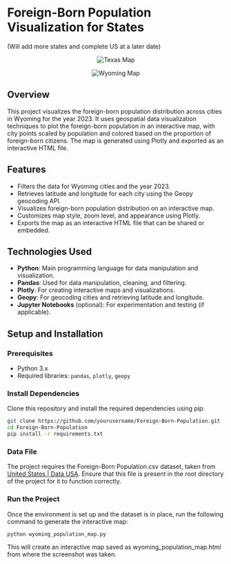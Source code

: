 # Foreign-Born Population Visualization for States
(Will add more states and complete US at a later date)

<p align="center">
  <img src=https://github.com/user-attachments/assets/b5ea4b17-3b68-41e9-a8cb-2a34cbd31987 alt="Texas Map" />
</p>

<p align="center">
  <img src=https://github.com/user-attachments/assets/67b31698-cad4-4708-8a86-2f40963d1fb0 alt="Wyoming Map" />
</p>

## Overview

This project visualizes the foreign-born population distribution across cities in Wyoming for the year 2023. It uses geospatial data visualization techniques to plot the foreign-born population in an interactive map, with city points scaled by population and colored based on the proportion of foreign-born citizens. The map is generated using Plotly and exported as an interactive HTML file.

## Features

- Filters the data for Wyoming cities and the year 2023.
- Retrieves latitude and longitude for each city using the Geopy geocoding API.
- Visualizes foreign-born population distribution on an interactive map.
- Customizes map style, zoom level, and appearance using Plotly.
- Exports the map as an interactive HTML file that can be shared or embedded.

## Technologies Used

- **Python**: Main programming language for data manipulation and visualization.
- **Pandas**: Used for data manipulation, cleaning, and filtering.
- **Plotly**: For creating interactive maps and visualizations.
- **Geopy**: For geocoding cities and retrieving latitude and longitude.
- **Jupyter Notebooks** (optional): For experimentation and testing (if applicable).

## Setup and Installation

### Prerequisites

- Python 3.x
- Required libraries: `pandas`, `plotly`, `geopy`

### Install Dependencies

Clone this repository and install the required dependencies using pip:

```bash
git clone https://github.com/yourusername/Foreign-Born-Population.git
cd Foreign-Born-Population
pip install -r requirements.txt
```
### Data File

The project requires the Foreign-Born Population.csv dataset, taken from [United States | Data USA](https://datausa.io/profile/geo/united-states).
Ensure that this file is present in the root directory of the project for it to function correctly.

### Run the Project

Once the environment is set up and the dataset is in place, run the following command to generate the interactive map:
```bash
python wyoming_population_map.py
```

This will create an interactive map saved as wyoming_population_map.html from where the screenshot was taken.
